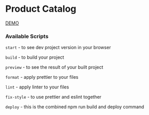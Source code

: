 # Product Catalog

[DEMO](https://fe-oct22-movva.github.io/product_catalog_client/)

### Available Scripts

`start` - to see dev project version in your browser

`build` - to build your project

`preview` - to see the result of your built project

`format` - apply prettier to your files

`lint` - apply linter to your files

`fix-style` - to use prettier and eslint together

`deploy` - this is the combined npm run build and deploy command
